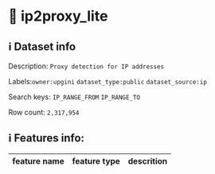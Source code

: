 # 📖 ip2proxy_lite 
## ℹ️ Dataset info 
Description: `Proxy detection for IP addresses` 

Labels:`owner:upgini`   `dataset_type:public`   `dataset_source:ip`   

Search keys: `IP_RANGE_FROM` `IP_RANGE_TO` 

Row count: `2,317,954` 

## ℹ️ Features info:
|feature name|feature type|descrition|
|---|---|---|
